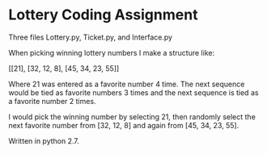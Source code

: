# Lottery Coding Assignment

Three files Lottery.py, Ticket.py, and Interface.py

When picking winning lottery numbers I make a structure like:

[[21], [32, 12, 8], [45, 34, 23, 55]]


Where 21 was entered as a favorite number 4 time. The next sequence would be tied as favorite numbers 3 times and the next sequence is tied as a favorite number 2 times.

I would pick  the winning number by selecting 21, then randomly select the next favorite number from [32, 12, 8] and again from [45, 34, 23, 55].

Written in python 2.7.
